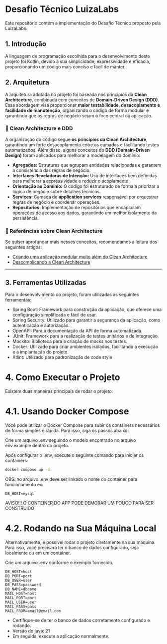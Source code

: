 # Desafio Técnico LuizaLabs
Este repositório contém a implementação do Desafio Técnico proposto pela LuizaLabs.

## 1. Introdução
A linguagem de programação escolhida para o desenvolvimento deste projeto foi Kotlin, devido à sua simplicidade, expressividade e eficácia, proporcionando um código mais conciso e fácil de manter.

## 2. Arquitetura
A arquitetura adotada no projeto foi baseada nos princípios da **Clean Architecture**, combinada com conceitos de **Domain-Driven Design (DDD)**.  
Essa abordagem visa proporcionar **maior testabilidade, desacoplamento e facilidade de manutenção**, organizando o código de forma modular e garantindo que as regras de negócio sejam o foco central da aplicação.

### **🔹 Clean Architecture e DDD**
A organização do código segue **os princípios da Clean Architecture**, garantindo um forte desacoplamento entre as camadas e facilitando testes automatizados. Além disso, alguns conceitos do **DDD (Domain-Driven Design)** foram aplicados para melhorar a modelagem do domínio:

- **Agregados:** Estruturas que agrupam entidades relacionadas e garantem a consistência das regras de negócio.
- **Interfaces Reveladoras de Intenção:** Uso de interfaces bem definidas para melhorar a expressividade e reduzir o acoplamento.
- **Orientação ao Domínio:** O código foi estruturado de forma a priorizar a lógica de negócio sobre detalhes técnicos.
- **Services:** Camada de **application services** responsável por orquestrar regras de negócio e coordenar operações.
- **Repositories:** Implementação de repositórios que encapsulam operações de acesso aos dados, garantindo um melhor isolamento da persistência.

### **🔹 Referências sobre Clean Architecture**
Se quiser aprofundar mais nesses conceitos, recomendamos a leitura dos seguintes artigos:

- [Criando uma aplicação modular muito além do Clean Architecture](https://medium.com/luizalabs/criando-uma-aplica%C3%A7%C3%A3o-modular-muito-al%C3%A9m-do-clean-architecture-5dde3687c5d6)
- [Descomplicando a Clean Architecture](https://medium.com/luizalabs/descomplicando-a-clean-architecture-cf4dfc4a1ac6)

---

## 3. Ferramentas Utilizadas
Para o desenvolvimento do projeto, foram utilizadas as seguintes ferramentas:

- Spring Boot: Framework para construção da aplicação, que oferece uma configuração simplificada e fácil de usar.
- Spring Security: Utilizado para garantir a segurança da aplicação, como autenticação e autorização.
- OpenAPI: Para a documentação da API de forma automatizada.
- JUnit: Framework para a realização de testes unitários e de integração.
- Mockito: Biblioteca para a criação de mocks nos testes.
- Docker: Utilizado para criar ambientes isolados, facilitando a execução e a implantação do projeto.
- Ktlint: Utilizado para padronização de code style
  
# 4. Como Executar o Projeto
Existem duas maneiras principais de rodar o projeto:

# 4.1. Usando Docker Compose
Você pode utilizar o Docker Compose para subir os containers necessários de forma simples e rápida. Para isso, siga os passos abaixo:

Crie um arquivo .env seguindo o modelo encontrado no arquivo env.example dentro do projeto.

Após configurar o .env, execute o seguinte comando para iniciar os containers:

```bash
docker compose up -d
```
OBS: no arquivo .env deve ser linkado o nome do container para funcionamento
ex:
```
DB_HOST=mysql
```
AVISO!!! O CONTEINER DO APP PODE DEMORAR UM POUCO PARA SER CONSTRUIDO

# 4.2. Rodando na Sua Máquina Local
Alternativamente, é possível rodar o projeto diretamente na sua máquina. Para isso, você precisará ter o banco de dados configurado, seja localmente ou em um container.

Crie um arquivo .env conforme o exemplo fornecido.

```
DB_HOST=host
DB_PORT=port
DB_USER=user
DB_PASS=password
DB_NAME=dbname
MAIL_HOST=host
MAIL_PORT=port
MAIL_USER=user
MAIL_PASS=pass
MAIL_FROM=email@email.com
```

- Certifique-se de ter o banco de dados corretamente configurado e rodando.
- Versão do java: 21
- Em seguida, execute a aplicação normalmente.
